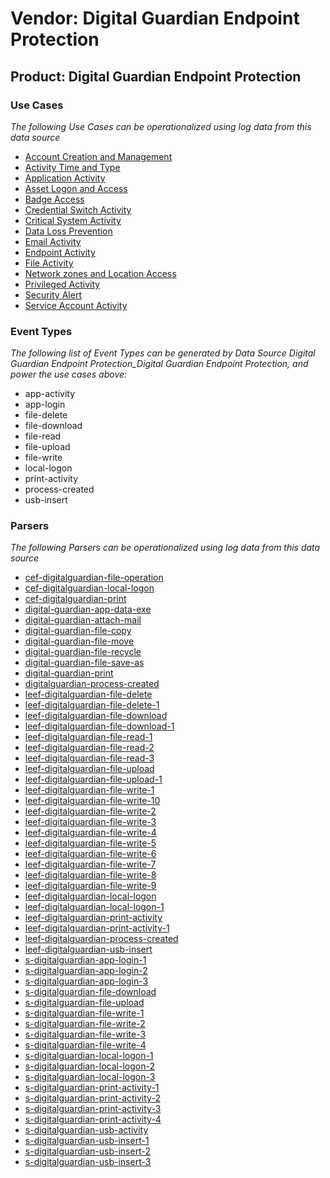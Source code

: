 Vendor: Digital Guardian Endpoint Protection
============================================
Product: Digital Guardian Endpoint Protection
---------------------------------------------

### Use Cases

_The following Use Cases can be operationalized using log data from this data source_

* [Account Creation and Management](../UseCases/usecase_account_creation_and_management.md)
* [Activity Time  and Type](../UseCases/usecase_activity_time__and_type.md)
* [Application Activity](../UseCases/usecase_application_activity.md)
* [Asset Logon and Access](../UseCases/usecase_asset_logon_and_access.md)
* [Badge Access](../UseCases/usecase_badge_access.md)
* [Credential Switch Activity](../UseCases/usecase_credential_switch_activity.md)
* [Critical System Activity](../UseCases/usecase_critical_system_activity.md)
* [Data Loss Prevention](../UseCases/usecase_data_loss_prevention.md)
* [Email Activity](../UseCases/usecase_email_activity.md)
* [Endpoint Activity](../UseCases/usecase_endpoint_activity.md)
* [File Activity](../UseCases/usecase_file_activity.md)
* [Network zones and Location Access](../UseCases/usecase_network_zones_and_location_access.md)
* [Privileged Activity](../UseCases/usecase_privileged_activity.md)
* [Security Alert](../UseCases/usecase_security_alert.md)
* [Service Account Activity](../UseCases/usecase_service_account_activity.md)


### Event Types

_The following list of Event Types can be generated by Data Source Digital Guardian Endpoint Protection_Digital Guardian Endpoint Protection, and power the use cases above:_

- app-activity
- app-login
- file-delete
- file-download
- file-read
- file-upload
- file-write
- local-logon
- print-activity
- process-created
- usb-insert


### Parsers

_The following Parsers can be operationalized using log data from this data source_

* [cef-digitalguardian-file-operation](../Parsers/parserContent_cef-digitalguardian-file-operation.md)
* [cef-digitalguardian-local-logon](../Parsers/parserContent_cef-digitalguardian-local-logon.md)
* [cef-digitalguardian-print](../Parsers/parserContent_cef-digitalguardian-print.md)
* [digital-guardian-app-data-exe](../Parsers/parserContent_digital-guardian-app-data-exe.md)
* [digital-guardian-attach-mail](../Parsers/parserContent_digital-guardian-attach-mail.md)
* [digital-guardian-file-copy](../Parsers/parserContent_digital-guardian-file-copy.md)
* [digital-guardian-file-move](../Parsers/parserContent_digital-guardian-file-move.md)
* [digital-guardian-file-recycle](../Parsers/parserContent_digital-guardian-file-recycle.md)
* [digital-guardian-file-save-as](../Parsers/parserContent_digital-guardian-file-save-as.md)
* [digital-guardian-print](../Parsers/parserContent_digital-guardian-print.md)
* [digitalguardian-process-created](../Parsers/parserContent_digitalguardian-process-created.md)
* [leef-digitalguardian-file-delete](../Parsers/parserContent_leef-digitalguardian-file-delete.md)
* [leef-digitalguardian-file-delete-1](../Parsers/parserContent_leef-digitalguardian-file-delete-1.md)
* [leef-digitalguardian-file-download](../Parsers/parserContent_leef-digitalguardian-file-download.md)
* [leef-digitalguardian-file-download-1](../Parsers/parserContent_leef-digitalguardian-file-download-1.md)
* [leef-digitalguardian-file-read-1](../Parsers/parserContent_leef-digitalguardian-file-read-1.md)
* [leef-digitalguardian-file-read-2](../Parsers/parserContent_leef-digitalguardian-file-read-2.md)
* [leef-digitalguardian-file-read-3](../Parsers/parserContent_leef-digitalguardian-file-read-3.md)
* [leef-digitalguardian-file-upload](../Parsers/parserContent_leef-digitalguardian-file-upload.md)
* [leef-digitalguardian-file-upload-1](../Parsers/parserContent_leef-digitalguardian-file-upload-1.md)
* [leef-digitalguardian-file-write-1](../Parsers/parserContent_leef-digitalguardian-file-write-1.md)
* [leef-digitalguardian-file-write-10](../Parsers/parserContent_leef-digitalguardian-file-write-10.md)
* [leef-digitalguardian-file-write-2](../Parsers/parserContent_leef-digitalguardian-file-write-2.md)
* [leef-digitalguardian-file-write-3](../Parsers/parserContent_leef-digitalguardian-file-write-3.md)
* [leef-digitalguardian-file-write-4](../Parsers/parserContent_leef-digitalguardian-file-write-4.md)
* [leef-digitalguardian-file-write-5](../Parsers/parserContent_leef-digitalguardian-file-write-5.md)
* [leef-digitalguardian-file-write-6](../Parsers/parserContent_leef-digitalguardian-file-write-6.md)
* [leef-digitalguardian-file-write-7](../Parsers/parserContent_leef-digitalguardian-file-write-7.md)
* [leef-digitalguardian-file-write-8](../Parsers/parserContent_leef-digitalguardian-file-write-8.md)
* [leef-digitalguardian-file-write-9](../Parsers/parserContent_leef-digitalguardian-file-write-9.md)
* [leef-digitalguardian-local-logon](../Parsers/parserContent_leef-digitalguardian-local-logon.md)
* [leef-digitalguardian-local-logon-1](../Parsers/parserContent_leef-digitalguardian-local-logon-1.md)
* [leef-digitalguardian-print-activity](../Parsers/parserContent_leef-digitalguardian-print-activity.md)
* [leef-digitalguardian-print-activity-1](../Parsers/parserContent_leef-digitalguardian-print-activity-1.md)
* [leef-digitalguardian-process-created](../Parsers/parserContent_leef-digitalguardian-process-created.md)
* [leef-digitalguardian-usb-insert](../Parsers/parserContent_leef-digitalguardian-usb-insert.md)
* [s-digitalguardian-app-login-1](../Parsers/parserContent_s-digitalguardian-app-login-1.md)
* [s-digitalguardian-app-login-2](../Parsers/parserContent_s-digitalguardian-app-login-2.md)
* [s-digitalguardian-app-login-3](../Parsers/parserContent_s-digitalguardian-app-login-3.md)
* [s-digitalguardian-file-download](../Parsers/parserContent_s-digitalguardian-file-download.md)
* [s-digitalguardian-file-upload](../Parsers/parserContent_s-digitalguardian-file-upload.md)
* [s-digitalguardian-file-write-1](../Parsers/parserContent_s-digitalguardian-file-write-1.md)
* [s-digitalguardian-file-write-2](../Parsers/parserContent_s-digitalguardian-file-write-2.md)
* [s-digitalguardian-file-write-3](../Parsers/parserContent_s-digitalguardian-file-write-3.md)
* [s-digitalguardian-file-write-4](../Parsers/parserContent_s-digitalguardian-file-write-4.md)
* [s-digitalguardian-local-logon-1](../Parsers/parserContent_s-digitalguardian-local-logon-1.md)
* [s-digitalguardian-local-logon-2](../Parsers/parserContent_s-digitalguardian-local-logon-2.md)
* [s-digitalguardian-local-logon-3](../Parsers/parserContent_s-digitalguardian-local-logon-3.md)
* [s-digitalguardian-print-activity-1](../Parsers/parserContent_s-digitalguardian-print-activity-1.md)
* [s-digitalguardian-print-activity-2](../Parsers/parserContent_s-digitalguardian-print-activity-2.md)
* [s-digitalguardian-print-activity-3](../Parsers/parserContent_s-digitalguardian-print-activity-3.md)
* [s-digitalguardian-print-activity-4](../Parsers/parserContent_s-digitalguardian-print-activity-4.md)
* [s-digitalguardian-usb-activity](../Parsers/parserContent_s-digitalguardian-usb-activity.md)
* [s-digitalguardian-usb-insert-1](../Parsers/parserContent_s-digitalguardian-usb-insert-1.md)
* [s-digitalguardian-usb-insert-2](../Parsers/parserContent_s-digitalguardian-usb-insert-2.md)
* [s-digitalguardian-usb-insert-3](../Parsers/parserContent_s-digitalguardian-usb-insert-3.md)
